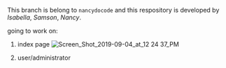 This branch is belong to `nancydocode` and this respository is developed by _Isabella_, _Samson_, _Nancy_.
 
going to work on:
  1. index page
  ![Screen_Shot_2019-09-04_at_12 24 37_PM](https://user-images.githubusercontent.com/30683150/64276746-aa9a9b80-cf16-11e9-87c5-0c657a42497a.png)
  
  2. user/administrator
